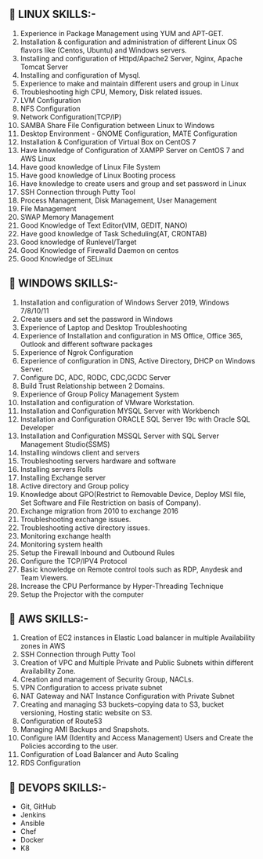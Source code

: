 👋 LINUX SKILLS:-
-------------------
1. Experience in Package Management using YUM and APT-GET.
2. Installation & configuration and administration of different Linux OS flavors like (Centos, Ubuntu) and
Windows servers.
3. Installing and configuration of Httpd/Apache2 Server, Nginx, Apache Tomcat Server
4. Installing and configuration of Mysql.
5. Experience to make and maintain different users and group in Linux
6. Troubleshooting high CPU, Memory, Disk related issues.
7. LVM Configuration
8. NFS Configuration
9. Network Configuration(TCP/IP)
10. SAMBA Share File Configuration between Linux to Windows
11. Desktop Environment - GNOME Configuration, MATE Configuration
12. Installation & Configuration of Virtual Box on CentOS 7
13. Have knowledge of Configuration of XAMPP Server on CentOS 7 and AWS Linux
14. Have good knowledge of Linux File System
15. Have good knowledge of Linux Booting process
16. Have knowledge to create users and group and set password in Linux
17. SSH Connection through Putty Tool
18. Process Management, Disk Management, User Management
19. File Management
20. SWAP Memory Management
21. Good Knowledge of Text Editor(VIM, GEDIT, NANO)
22. Have good knowledge of Task Scheduling(AT, CRONTAB)
23. Good knowledge of Runlevel/Target
24. Good Knowledge of Firewalld Daemon on centos
25. Good Knowledge of SELinux
 
🌱 WINDOWS SKILLS:-
--------------------
1. Installation and configuration of Windows Server 2019, Windows 7/8/10/11
2. Create users and set the password in Windows
3. Experience of Laptop and Desktop Troubleshooting
4. Experience of Installation and configuration in MS Office, Office 365, Outlook and different software
packages
5. Experience of Ngrok Configuration
6. Experience of configuration in DNS, Active Directory, DHCP on Windows Server.
7. Configure DC, ADC, RODC, CDC,GCDC Server
8. Build Trust Relationship between 2 Domains.
9. Experience of Group Policy Management System
10. Installation and configuration of VMware Workstation.
11. Installation and Configuration MYSQL Server with Workbench
12. Installation and Configuration ORACLE SQL Server 19c with Oracle SQL Developer
13. Installation and Configuration MSSQL Server with SQL Server Management Studio(SSMS)
14. Installing windows client and servers
15. Troubleshooting servers hardware and software
16. Installing servers Rolls
17. Installing Exchange server
18. Active directory and Group policy
19. Knowledge about GPO(Restrict to Removable Device, Deploy MSI file, Set Software and File
Restriction on basis of Company).
20. Exchange migration from 2010 to exchange 2016
21. Troubleshooting exchange issues.
22. Troubleshooting active directory issues.
23. Monitoring exchange health
24. Monitoring system health
25. Setup the Firewall Inbound and Outbound Rules
26. Configure the TCP/IPV4 Protocol
27. Basic knowledge on Remote control tools such as RDP, Anydesk and Team Viewers.
28. Increase the CPU Performance by Hyper-Threading Technique
29. Setup the Projector with the computer

👀 AWS SKILLS:-
----------------
1. Creation of EC2 instances in Elastic Load balancer in multiple Availability zones in AWS
2. SSH Connection through Putty Tool
3. Creation of VPC and Multiple Private and Public Subnets within different Availability Zone.
4. Creation and management of Security Group, NACLs.
5. VPN Configuration to access private subnet
6. NAT Gateway and NAT Instance Configuration with Private Subnet
7. Creating and managing S3 buckets–copying data to S3, bucket versioning, Hosting static website on S3.
8. Configuration of Route53
9. Managing AMI Backups and Snapshots.
10. Configure IAM (Identity and Access Management) Users and Create the Policies according to the user.
11. Configuration of Load Balancer and Auto Scaling
12. RDS Configuration
 
👀 DEVOPS SKILLS:-
------------------
- Git, GitHub
- Jenkins
- Ansible
- Chef
- Docker
- K8

️ 
<!---
Debabrata-Barui/Debabrata-Barui is a ✨ special ✨ repository because its `README.md` (this file) appears on your GitHub profile.
You can click the Preview link to take a look at your changes.
--->
